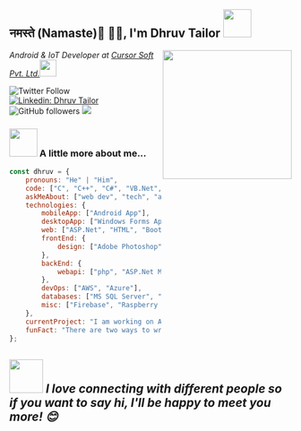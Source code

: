 <h2>नमस्ते (Namaste)&#58397; 🙏🏻, I'm Dhruv Tailor <img src="https://media.giphy.com/media/12oufCB0MyZ1Go/giphy.gif" width="50"></h2>
<img align='right' src="https://media.giphy.com/media/M9gbBd9nbDrOTu1Mqx/giphy.gif" width="230">
<p><em>Android & IoT Developer at <a href="http://www.cursor-soft.com/">Cursor Soft Pvt. Ltd.</a><img src="https://media.giphy.com/media/WUlplcMpOCEmTGBtBW/giphy.gif" width="30"> 
</em></p>

![Twitter Follow](https://img.shields.io/twitter/follow/Dhruv0013?label=Follow&logoColor=black&style=social)
[![Linkedin: Dhruv Tailor](https://img.shields.io/badge/-dhruvtailor-blue?style=flat&logo=Linkedin&logoColor=white&link=https://www.linkedin.com/in/dhruv-tailor/)](https://www.linkedin.com/in/dhruv-tailor/)
![GitHub followers](https://img.shields.io/github/followers/dhruvtailor?&style=social)
![](https://visitor-badge.glitch.me/badge?page_id=dhruvtailor)


### <img src="https://media.giphy.com/media/VgCDAzcKvsR6OM0uWg/giphy.gif" width="50"> A little more about me...  

```javascript
const dhruv = {
    pronouns: "He" | "Him",
    code: ["C", "C++", "C#", "VB.Net", "Java", "Python"],
    askMeAbout: ["web dev", "tech", "app dev", "photography"],
    technologies: {
        mobileApp: ["Android App"],
        desktopApp: ["Windows Forms App"],
        web: ["ASP.Net", "HTML", "Bootstrap"],
        frontEnd: {
            design: ["Adobe Photoshop", "Adobe Illustrator"]
        },
        backEnd: {
            webapi: ["php", "ASP.Net MVC WebAPI"]
        },
        devOps: ["AWS", "Azure"],
        databases: ["MS SQL Server", "MySql", "sqlite"],
        misc: ["Firebase", "Raspberry Pi", "Arduino"]
    },
    currentProject: "I am working on Amaze World ICO project",
    funFact: "There are two ways to write error-free programs; only the third one works"
};
```

<img src="https://media.giphy.com/media/LnQjpWaON8nhr21vNW/giphy.gif" width="60"> <em><b>I love connecting with different people</b> so if you want to say <b>hi, I'll be happy to meet you more!</b> 😊</em>
---
